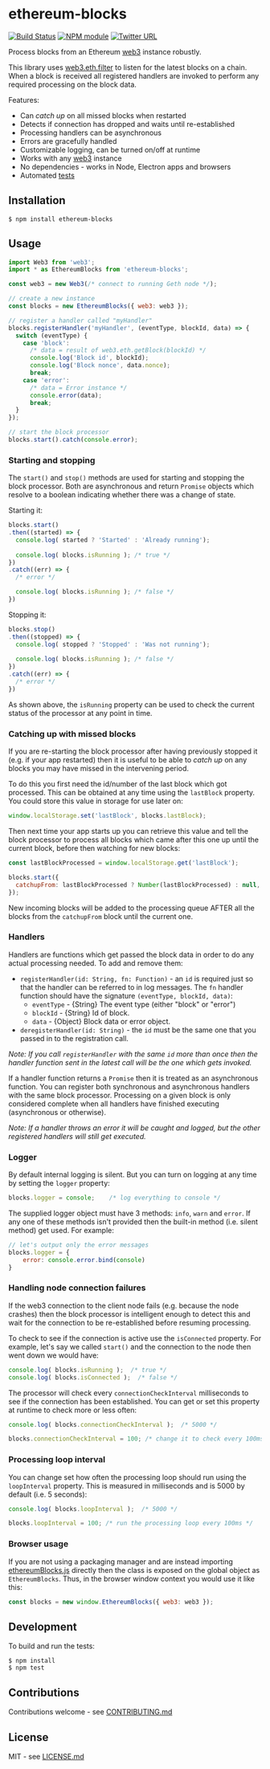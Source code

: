 # ethereum-blocks

[![Build Status](https://secure.travis-ci.org/hiddentao/ethereum-blocks.png?branch=master)](http://travis-ci.org/hiddentao/ethereum-blocks) [![NPM module](https://badge.fury.io/js/ethereum-blocks.png)](https://badge.fury.io/js/ethereum-blocks) [![Twitter URL](https://img.shields.io/twitter/url/http/shields.io.svg?style=social&label=Follow&maxAge=2592000)](https://twitter.com/hiddentao)

Process blocks from an Ethereum [web3](https://github.com/ethereum/web3.js/) instance robustly.

This library uses [web3.eth.filter](https://github.com/ethereum/wiki/wiki/JavaScript-API#web3ethfilter) to listen for the latest blocks on a 
chain. When a block is received all registered handlers are invoked to perform any 
required processing on the block data.

Features:

* Can *catch up* on all missed blocks when restarted
* Detects if connection has dropped and waits until re-established
* Processing handlers can be asynchronous
* Errors are gracefully handled
* Customizable logging, can be turned on/off at runtime
* Works with any [web3](https://github.com/ethereum/web3.js/) instance
* No dependencies - works in Node, Electron apps and browsers
* Automated [tests](https://travis-ci.org/hiddentao/ethereum-blocks)

## Installation

```shell
$ npm install ethereum-blocks
```

## Usage

```js
import Web3 from 'web3';
import * as EthereumBlocks from 'ethereum-blocks';

const web3 = new Web3(/* connect to running Geth node */);

// create a new instance
const blocks = new EthereumBlocks({ web3: web3 });

// register a handler called "myHandler"
blocks.registerHandler('myHandler', (eventType, blockId, data) => {
  switch (eventType) {
    case 'block':
      /* data = result of web3.eth.getBlock(blockId) */
      console.log('Block id', blockId);
      console.log('Block nonce', data.nonce);
      break;
    case 'error':
      /* data = Error instance */
      console.error(data);
      break;
  }
});

// start the block processor
blocks.start().catch(console.error);
```

### Starting and stopping

The `start()` and `stop()` methods are used for starting and stopping the block processor. Both are asynchronous and return `Promise` objects which resolve to a boolean indicating whether there 
was a change of state.

Starting it:

```js
blocks.start()
.then((started) => {
  console.log( started ? 'Started' : 'Already running');
  
  console.log( blocks.isRunning ); /* true */
})
.catch((err) => {
  /* error */

  console.log( blocks.isRunning ); /* false */  
})
```

Stopping it:

```js
blocks.stop()
.then((stopped) => {
  console.log( stopped ? 'Stopped' : 'Was not running');
  
  console.log( blocks.isRunning ); /* false */
})
.catch((err) => {
  /* error */
})
```

As shown above, the `isRunning` property can be used to check the current status of the processor at any point in time.


### Catching up with missed blocks

If you are re-starting the block processor after having previously stopped it 
(e.g. if your app restarted) then it is useful to be able to *catch up* on any 
blocks you may have missed in the intervening period. 

To do this you first need the id/number of the last block which got processed. 
This can be obtained at any time using the `lastBlock` property. You could store 
this value in storage for use later on:

```js
window.localStorage.set('lastBlock', blocks.lastBlock);
```

Then next time your app starts up you can retrieve this value and tell the 
block processor to process all blocks which came after this one up until 
the current block, before then watching for new blocks:

```js
const lastBlockProcessed = window.localStorage.get('lastBlock');

blocks.start({
  catchupFrom: lastBlockProcessed ? Number(lastBlockProcessed) : null,
});
```

New incoming blocks will be added to the processing queue AFTER all the blocks from the `catchupFrom` block until the current one. 

### Handlers

Handlers are functions which get passed the block data in order to do any actual processing needed. To add and remove them:


* `registerHandler(id: String, fn: Function)` - an `id` is required just so that the handler can be referred to in log messages. The `fn` handler function should have the signature `(eventType, blockId, data)`:
  * `eventType` - {String} The event type (either "block" or "error")
  * `blockId` - {String} Id of block.
  * `data` - {Object} Block data or error object.
* `deregisterHandler(id: String)` - the `id` must be the same one that you passed in to the registration call.

*Note: If you call `registerHandler` with the same `id` more than once then the handler function sent in the latest call will be the one which gets invoked.*

If a handler function returns a `Promise` then it is treated as an asynchronous function. You can register both synchronous and asynchronous handlers with the same block processor. Processing on a given block is only considered complete when all handlers have finished executing (asynchronous or otherwise).

*Note: If a handler throws an error it will be caught and logged, but the other registered handlers will still get executed.*


### Logger

By default internal logging is silent. But you can turn on logging at any time by setting the `logger` property:

```js
blocks.logger = console;	/* log everything to console */
```

The supplied logger object must have 3 methods: `info`, `warn` and `error`. If any one of these methods isn't provided then the built-in method (i.e. silent method) get used. For example:

```js
// let's output only the error messages
blocks.logger = {
	error: console.error.bind(console)
}
```

### Handling node connection failures

If the web3 connection to the client node fails (e.g. because the node crashes) then the block processor is intelligent enough to detect this and wait for the connection to be re-established before resuming processing.

To check to see if the connection is active use the `isConnected` property. For example, let's say we called `start()` and the connection to the node then went down we would have:

```js
console.log( blocks.isRunning );  /* true */
console.log( blocks.isConnected );	/* false */
```

The processor will check every `connectionCheckInterval` milliseconds to see if the connection has been established. You can get or set this property at runtime to check more or less often:

```js
console.log( blocks.connectionCheckInterval );  /* 5000 */

blocks.connectionCheckInterval = 100; /* change it to check every 100ms */
```

### Processing loop interval

You can change set how often the processing loop should run using the `loopInterval` property. This is measured in milliseconds and is 5000 by default (i.e. 5 seconds):

```js
console.log( blocks.loopInterval );  /* 5000 */

blocks.loopInterval = 100; /* run the processing loop every 100ms */
```


### Browser usage

If you are not using a packaging manager and are instead importing [ethereumBlocks.js](dist/ethereumBlocks.js) directly then the class is exposed on the global object as `EthereumBlocks`. Thus, in the browser window context you would use it like this:

```js
const blocks = new window.EthereumBlocks({ web3: web3 });
```

## Development

To build and run the tests:

```shell
$ npm install
$ npm test
```


## Contributions

Contributions welcome - see [CONTRIBUTING.md](CONTRIBUTING.md)

## License

MIT - see [LICENSE.md](LICENSE.md)

